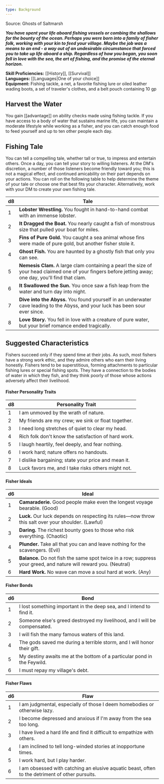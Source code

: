 ```yaml
---
type: Background
---
```

Source: Ghosts of Saltmarsh

**_You have spent your life aboard fishing vessels or combing the shallows for the bounty of the ocean. Perhaps you were born into a family of fisher folk, working with your kin to feed your village. Maybe the job was a means to an end - a way out of an undesirable circumstance that forced you to take up life aboard a ship. Regardless of how you began, you soon fell in love with the sea, the art of fishing, and the promise of the eternal horizon._**

**Skill Proficiencies:** [[History]], [[Survival]]  
**Languages:** [[Languages|One of your choice]]  
**Equipment:** Fishing tackle, a net, a favorite fishing lure or oiled leather wading boots, a set of traveler's clothes, and a belt pouch containing 10 gp

## Harvest the Water

You gain [[advantage]] on ability checks made using fishing tackle. If you have access to a body of water that sustains marine life, you can maintain a moderate lifestyle while working as a fisher, and you can catch enough food to feed yourself and up to ten other people each day.

## Fishing Tale

You can tell a compelling tale, whether tall or true, to impress and entertain others. Once a day, you can tell your story to willing listeners. At the DM's discretion, a number of those listeners become friendly toward you; this is not a magical effect, and continued amicability on their part depends on your actions. You can roll on the following table to help determine the theme of your tale or choose one that best fits your character. Alternatively, work with your DM to create your own fishing tale.

|d8|Tale|
|---|---|
|1|**Lobster Wrestling.** You fought in hand-to-hand combat with an immense lobster.|
|2|**It Dragged the Boat.** You nearly caught a fish of monstrous size that pulled your boat for miles.|
|3|**Fins of Pure Gold.** You caught a sea animal whose fins were made of pure gold, but another fisher stole it.|
|4|**Ghost Fish.** You are haunted by a ghostly fish that only you can see.|
|5|**Nemesis Clam.** A large clam containing a pearl the size of your head claimed one of your fingers before jetting away; one day, you'll find that clam.|
|6|**It Swallowed the Sun.** You once saw a fish leap from the water and turn day into night.|
|7|**Dive into the Abyss.** You found yourself in an underwater cave leading to the Abyss, and your luck has been sour ever since.|
|8|**Love Story.** You fell in love with a creature of pure water, but your brief romance ended tragically.|

## Suggested Characteristics

Fishers succeed only if they spend time at their jobs. As such, most fishers have a strong work ethic, and they admire others who earn their living honestly. Fishers tend to be superstitious, forming attachments to particular fishing lures or special fishing spots. They have a connection to the bodies of water in which they fish, and they think poorly of those whose actions adversely affect their livelihood.

#### **Fisher Personality Traits**

|d8|Personality Trait|
|---|---|
|1|I am unmoved by the wrath of nature.|
|2|My friends are my crew; we sink or float together.|
|3|I need long stretches of quiet to clear my head.|
|4|Rich folk don't know the satisfaction of hard work.|
|5|I laugh heartily, feel deeply, and fear nothing.|
|6|I work hard; nature offers no handouts.|
|7|I dislike bargaining; state your price and mean it.|
|8|Luck favors me, and I take risks others might not.|

#### **Fisher Ideals**

|d6|Ideal|
|---|---|
|1|**Camaraderie.** Good people make even the longest voyage bearable. (Good)|
|2|**Luck.** Our luck depends on respecting its rules—now throw this salt over your shoulder. (Lawful)|
|3|**Daring.** The richest bounty goes to those who risk everything. (Chaotic)|
|4|**Plunder.** Take all that you can and leave nothing for the scavengers. (Evil)|
|5|**Balance.** Do not fish the same spot twice in a row; suppress your greed, and nature will reward you. (Neutral)|
|6|**Hard Work.** No wave can move a soul hard at work. (Any)|

#### **Fisher Bonds**

|d6|Bond|
|---|---|
|1|I lost something important in the deep sea, and I intend to find it.|
|2|Someone else's greed destroyed my livelihood, and I will be compensated.|
|3|I will fish the many famous waters of this land.|
|4|The gods saved me during a terrible storm, and I will honor their gift.|
|5|My destiny awaits me at the bottom of a particular pond in the Feywild.|
|6|I must repay my village's debt.|

#### **Fisher Flaws**

| d6  | Flaw                                                                                            |
| --- | ----------------------------------------------------------------------------------------------- |
| 1   | I am judgmental, especially of those I deem homebodies or otherwise lazy.                       |
| 2   | I become depressed and anxious if I'm away from the sea too long.                               |
| 3   | I have lived a hard life and find it difficult to empathize with others.                        |
| 4   | I am inclined to tell long-winded stories at inopportune times.                                 |
| 5   | I work hard, but I play harder.                                                                 |
| 6   | I am obsessed with catching an elusive aquatic beast, often to the detriment of other pursuits. |